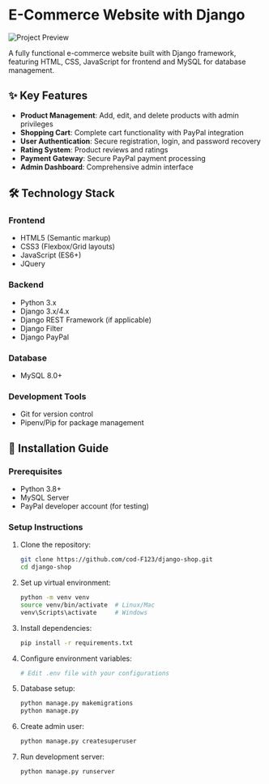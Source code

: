 # E-Commerce Website with Django

![Project Preview](https://elshop.pythonanywhere.com)

A fully functional e-commerce website built with Django framework, featuring HTML, CSS, JavaScript for frontend and MySQL for database management.

## ✨ Key Features

- **Product Management**: Add, edit, and delete products with admin privileges
- **Shopping Cart**: Complete cart functionality with PayPal integration
- **User Authentication**: Secure registration, login, and password recovery 
- **Rating System**: Product reviews and ratings
- **Payment Gateway**: Secure PayPal payment processing
- **Admin Dashboard**: Comprehensive admin interface

## 🛠️ Technology Stack

### Frontend
- HTML5 (Semantic markup)
- CSS3 (Flexbox/Grid layouts)
- JavaScript (ES6+)
- JQuery

### Backend
- Python 3.x
- Django 3.x/4.x
- Django REST Framework (if applicable)
- Django Filter
- Django PayPal

### Database
- MySQL 8.0+

### Development Tools
- Git for version control
- Pipenv/Pip for package management

## 🚀 Installation Guide

### Prerequisites
- Python 3.8+
- MySQL Server
- PayPal developer account (for testing)

### Setup Instructions

1. Clone the repository:
   ```bash
   git clone https://github.com/cod-F123/django-shop.git
   cd django-shop

2. Set up virtual environment:
    ```bash
    python -m venv venv
    source venv/bin/activate  # Linux/Mac
    venv\Scripts\activate     # Windows

3. Install dependencies:
    ```bash
    pip install -r requirements.txt

4. Configure environment variables:
    ```bash
    # Edit .env file with your configurations

5. Database setup:
    ```bash
    python manage.py makemigrations
    python manage.py 
    
6. Create admin user:
    ```bash
    python manage.py createsuperuser

7. Run development server:
    ```bash
    python manage.py runserver